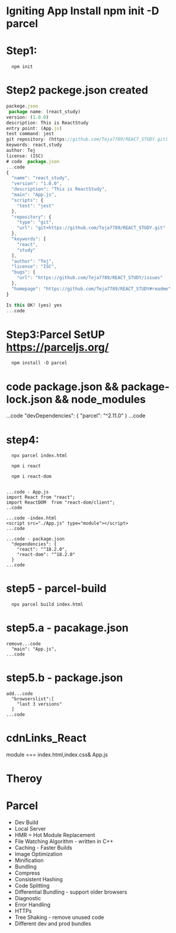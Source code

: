 # Igniting App Install npm init -D parcel

# Step1:

      npm init

# Step2 packege.json created
```jsx
packege.json
 package name: (react_study)
version: (1.0.0)                                                             
description: This is ReactStudy
entry point: (App.js)                                                        
test command: jest                                                           
git repository: (https://github.com/Teja7789/REACT_STUDY.git)                
keywords: react,study
author: Tej                                                                  
license: (ISC)                                                               
# code  package.json
...code
{
  "name": "react_study",
  "version": "1.0.0",
  "description": "This is ReactStudy",
  "main": "App.js",
  "scripts": {
    "test": "jest"
  },
  "repository": {
    "type": "git",
    "url": "git+https://github.com/Teja7789/REACT_STUDY.git"
  },
  "keywords": [
    "react",
    "study"
  ],
  "author": "Tej",
  "license": "ISC",
  "bugs": {
    "url": "https://github.com/Teja7789/REACT_STUDY/issues"
  },
  "homepage": "https://github.com/Teja7789/REACT_STUDY#readme"
}

Is this OK? (yes) yes
...code
```

# Step3:Parcel SetUP https://parceljs.org/

      npm install -D parcel

# code  package.json && package-lock.json && node_modules

...code
  "devDependencies": {
    "parcel": "^2.11.0"
  }
...code

# step4:

      npx parcel index.html

      npm i react

      npm i react-dom

```Jsx

...code - App.js
import React from "react";
import ReactDOM  from "react-dom/client";
..code
```

```Jsx
...code -index.html
<script src="./App.js" type="module"></script>
...code
```

```Jsx
...code - package.json
  "dependencies": {
    "react": "^18.2.0",
    "react-dom": "^18.2.0"
  }
...code
```

# step5 - parcel-build
      npx parcel build index.html
# step5.a - pacakage.json 

```Jsx
remove...code
  "main": "App.js",
...code
```

# step5.b - package.json
```Jsx
add...code
  "browserslist":[
    "last 3 versions"
  ]
...code
```
   

# cdnLinks_React
module === index.html,index.css& App.js

# Theroy

# Parcel
- Dev Build
- Local Server
- HMR = Hot Module Replacement
- File Watching Algorithm - written in C++
- Caching - Faster Builds
- Image Optimization
- Minification
- Bundling
- Compress
- Consistent Hashing
- Code Splitting
- Differential Bundling - support older browsers
- Diagnostic
- Error Handling
- HTTPs
- Tree Shaking - remove unused code
- Different dev and prod bundles
